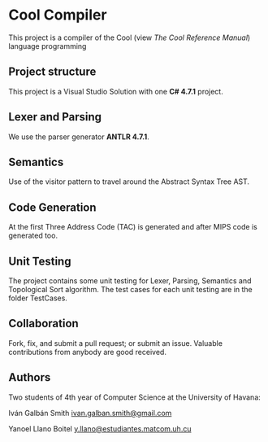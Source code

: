 Cool Compiler
=============

This project is a compiler of the Cool (view *The Cool Reference Manual*) language programming

Project structure
-----------------

This project is a Visual Studio Solution with one **C# 4.7.1** project.

Lexer and Parsing
-----------------

We use the parser generator **ANTLR 4.7.1**.

Semantics
---------

Use of the visitor pattern to travel around the Abstract Syntax Tree AST.

Code Generation
---------------

At the first Three Address Code (TAC) is generated and after MIPS code is generated too.

Unit Testing
------------

The project contains some unit testing for Lexer, Parsing, Semantics and Topological Sort algorithm. The test cases for each unit testing are in the folder TestCases.

Collaboration
-------------

Fork, fix, and submit a pull request; or submit an issue. Valuable contributions
from anybody are good received.

Authors
-------

Two students of 4th year of Computer Science at the University of Havana:

Iván Galbán Smith <ivan.galban.smith@gmail.com>

Yanoel Llano Boitel <y.llano@estudiantes.matcom.uh.cu>